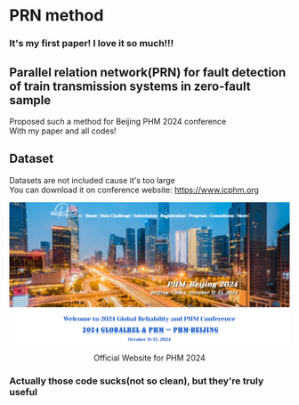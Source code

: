 # PRN method
### It's my first paper! I love it so much!!!
## Parallel relation network(PRN) for fault detection of train transmission systems in zero-fault sample  
Proposed such a method for Beijing PHM 2024 conference  
With my paper and all codes!  

## Dataset  
Datasets are not included cause it's too large  
You can download it on conference website: https://www.icphm.org  

<div style="text-align: center;">
  <img src="pics/web.png" alt="Official Website for PHM 2024" />
  <p>Official Website for PHM 2024</p>
</div>

### Actually those code sucks(not so clean), but they're truly useful


